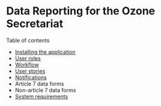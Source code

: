 # Data Reporting for the Ozone Secretariat

Table of contents

* [Installing the application](doc/install.md)
* [User roles](doc/roles.md)
* [Workflow](doc/workflow.md)
* [User stories](doc/stories.md)
* [Notifications](doc/notifications.md)
* Article 7 data forms
* Non-article 7 data forms
* [System requirements](doc/system.md)
